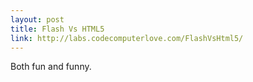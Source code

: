 ```yaml
---
layout: post
title: Flash Vs HTML5
link: http://labs.codecomputerlove.com/FlashVsHtml5/
---
```

Both fun and funny.
